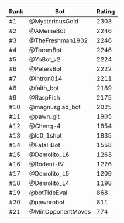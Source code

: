 Rank|Bot|Rating
---|---|---
#1|@MysteriousGold|2303
#2|@AMemeBot|2246
#3|@TheFreshman1902|2246
#4|@ToromBot|2246
#5|@YoBot_v2|2224
#6|@PetersBot|2222
#7|@Intron014|2211
#8|@faith_bot|2189
#9|@RaspFish|2175
#10|@magnusglad_bot|2025
#11|@pawn_git|1905
#12|@Cheng-4|1854
#13|@lc0_1shot|1835
#14|@FataliiBot|1558
#15|@Demolito_L6|1263
#16|@Rodent-IV|1226
#17|@Demolito_L5|1209
#18|@Demolito_L4|1198
#19|@botTideEval|868
#20|@pawnrobot|811
#21|@MinOpponentMoves|774
